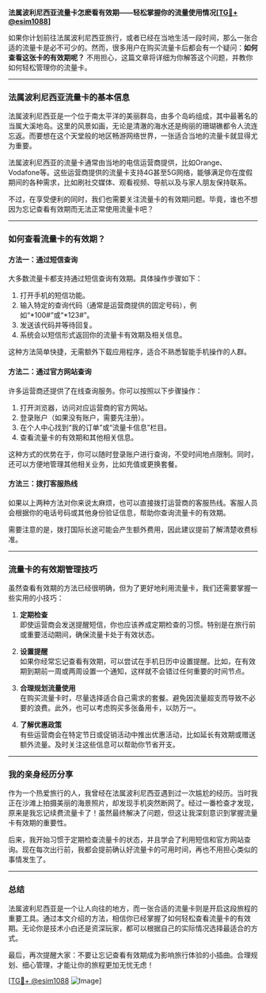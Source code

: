 **法属波利尼西亚流量卡怎麽看有效期——轻松掌握你的流量使用情况[[TG💪+ @esim1088](https://t.me/s/esim1088)]**

如果你计划前往法属波利尼西亚旅行，或者已经在当地生活一段时间，那么一张合适的流量卡是必不可少的。然而，很多用户在购买流量卡后都会有一个疑问：**如何查看这张卡的有效期呢？** 不用担心，这篇文章将详细为你解答这个问题，并教你如何轻松管理你的流量卡。

---

### 法属波利尼西亚流量卡的基本信息

法属波利尼西亚是一个位于南太平洋的美丽群岛，由多个岛屿组成，其中最著名的当属大溪地岛。这里的风景如画，无论是清澈的海水还是绚丽的珊瑚礁都令人流连忘返。而要想在这个天堂般的地区畅游网络世界，一张适合当地的流量卡就显得尤为重要。

法属波利尼西亚的流量卡通常由当地的电信运营商提供，比如Orange、Vodafone等。这些运营商提供的流量卡支持4G甚至5G网络，能够满足你在度假期间的各种需求，比如刷社交媒体、观看视频、导航以及与家人朋友保持联系。

不过，在享受便利的同时，我们也需要关注流量卡的有效期问题。毕竟，谁也不想因为忘记查看有效期而无法正常使用流量卡吧？

---

### 如何查看流量卡的有效期？

#### 方法一：通过短信查询
大多数流量卡都支持通过短信查询有效期。具体操作步骤如下：

1. 打开手机的短信功能。
2. 输入特定的查询代码（通常是运营商提供的固定号码），例如“*100#”或“*123#”。
3. 发送该代码并等待回复。
4. 系统会以短信形式返回你的流量卡有效期及相关信息。

这种方法简单快捷，无需额外下载应用程序，适合不熟悉智能手机操作的人群。

#### 方法二：通过官方网站查询
许多运营商还提供了在线查询服务。你可以按照以下步骤操作：

1. 打开浏览器，访问对应运营商的官方网站。
2. 登录账户（如果没有账户，需要先注册）。
3. 在个人中心找到“我的订单”或“流量卡信息”栏目。
4. 查看流量卡的有效期和其他相关信息。

这种方式的优势在于，你可以随时登录账户进行查询，不受时间地点限制。同时，还可以方便地管理其他相关业务，比如充值或更换套餐。

#### 方法三：拨打客服热线
如果以上两种方法对你来说太麻烦，也可以直接拨打运营商的客服热线。客服人员会根据你的电话号码或其他身份验证信息，帮助你查询流量卡的有效期。

需要注意的是，拨打国际长途可能会产生额外费用，因此建议提前了解清楚收费标准。

---

### 流量卡的有效期管理技巧

虽然查看有效期的方法已经很明确，但为了更好地利用流量卡，我们还需要掌握一些实用的小技巧：

1. **定期检查**  
   即使运营商会发送提醒短信，你也应该养成定期检查的习惯。特别是在旅行前或重要活动期间，确保流量卡处于有效状态。

2. **设置提醒**  
   如果你经常忘记查看有效期，可以尝试在手机日历中设置提醒。比如，在有效期到期前一周或两周设置一个通知，这样就不会错过任何重要的时间节点。

3. **合理规划流量使用**  
   在购买流量卡时，尽量选择适合自己需求的套餐。避免因流量超支而导致不必要的浪费。此外，也可以考虑购买多张备用卡，以防万一。

4. **了解优惠政策**  
   有些运营商会在特定节日或促销活动中推出优惠活动，比如延长有效期或赠送额外流量。及时关注这些信息可以帮助你节省开支。

---

### 我的亲身经历分享

作为一个热爱旅行的人，我曾经在法属波利尼西亚遇到过一次尴尬的经历。当时我正在沙滩上拍摄美丽的海景照片，却发现手机突然断网了。经过一番检查才发现，原来是我忘记续费流量卡了！虽然最终解决了问题，但这让我深刻意识到掌握流量卡有效期的重要性。

后来，我开始习惯于定期检查流量卡的状态，并且学会了利用短信和官方网站查询。现在每次出行前，我都会提前确认好流量卡的可用时间，再也不用担心类似的事情发生了。

---

### 总结

法属波利尼西亚是一个让人向往的地方，而一张合适的流量卡则是开启这段旅程的重要工具。通过本文介绍的方法，相信你已经掌握了如何轻松查看流量卡的有效期。无论你是技术小白还是资深玩家，都可以根据自己的实际情况选择最适合的方式。

最后，再次提醒大家：不要让忘记查看有效期成为影响旅行体验的小插曲。合理规划、细心管理，才能让你的旅程更加无忧无虑！

[[TG💪+ @esim1088](https://t.me/s/esim1088) ![Image](https://i.postimg.cc/4NQfJmqS/Snipaste-2025-05-13-00-14-12.png)]
